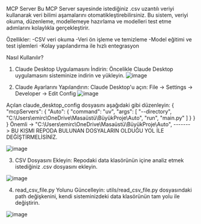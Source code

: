 MCP Server
Bu MCP Server sayesinde istediğiniz .csv uzantılı veriyi kullanarak veri bilimi aşamalarını otomatikleştirebilirsiniz.
Bu sistem, veriyi okuma, düzenleme, modellemeye hazırlama ve modelleri test etme adımlarını kolaylıkla gerçekleştirir.

Özellikler:
-CSV veri okuma
-Veri ön işleme ve temizleme
-Model eğitimi ve test işlemleri
-Kolay yapılandırma ile hızlı entegrasyon

Nasıl Kullanılır?
1. Claude Desktop Uygulamasını İndirin:
Öncelikle Claude Desktop uygulamasını sisteminize indirin ve yükleyin.
![image](https://github.com/user-attachments/assets/fa226b7a-4989-47ab-a5da-88ac9356dfd7)

2. Claude Ayarlarını Yapılandırın:
Claude Desktop'u açın:
File -> Settings -> Developer -> Edit Config
![image](https://github.com/user-attachments/assets/63397750-eace-48e2-aff0-63d041585afd)

Açılan claude_desktop_config dosyasını aşağıdaki gibi düzenleyin:
{
  "mcpServers": {
    "Auto": {
      "command": "uv",
      "args": [
        "--directory",
        "C:\\Users\\emirc\\OneDrive\\Masaüstü\\BüyükProje\\Auto", 
        "run",
        "main.py"
      ]
    }
  }
}
Önemli -> "C:\\Users\\emirc\\OneDrive\\Masaüstü\\BüyükProje\\Auto", -------> BU KISMI REPODA BULUNAN DOSYALARIN OLDUĞU YOL İLE DEĞİŞTİRMELİSİNİZ.

![image](https://github.com/user-attachments/assets/54ae316e-c811-4be2-acdd-a32c411cc6ad)

3. CSV Dosyasını Ekleyin:
Repodaki data klasörünün içine analiz etmek istediğiniz .csv dosyasını ekleyin.

![image](https://github.com/user-attachments/assets/16c27313-391f-4419-a278-ff6dafc9d22e)

4. read_csv_file.py Yolunu Güncelleyin:
utils/read_csv_file.py dosyasındaki path değişkenini, kendi sisteminizdeki data klasörünün tam yolu ile değiştirin.

![image](https://github.com/user-attachments/assets/f0f6c80d-1466-4d79-af21-6b99fcfb815c)




